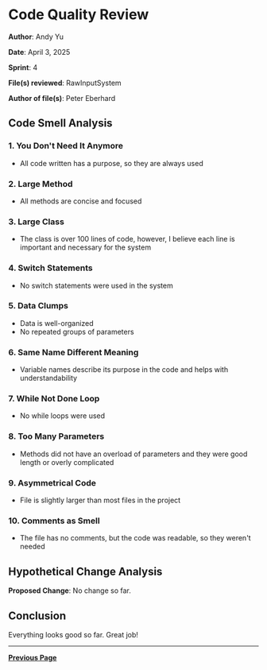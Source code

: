 ﻿# Code Quality Review

**Author**: Andy Yu  

**Date**: April 3, 2025  

**Sprint**: 4

**File(s) reviewed**: RawInputSystem

**Author of file(s)**: Peter Eberhard

## Code Smell Analysis

### 1. You Don't Need It Anymore

- All code written has a purpose, so they are always used

### 2. Large Method

- All methods are concise and focused

### 3. Large Class

- The class is over 100 lines of code, however, I believe each line is important and necessary for the system

### 4. Switch Statements

- No switch statements were used in the system

### 5. Data Clumps

- Data is well-organized
- No repeated groups of parameters

### 6. Same Name Different Meaning

- Variable names describe its purpose in the code and helps with understandability

### 7. While Not Done Loop

- No while loops were used

### 8. Too Many Parameters

- Methods did not have an overload of parameters and they were good length or overly complicated

### 9. Asymmetrical Code

- File is slightly larger than most files in the project

### 10. Comments as Smell

- The file has no comments, but the code was readable, so they weren't needed

## Hypothetical Change Analysis

**Proposed Change**: No change so far.

## Conclusion

Everything looks good so far. Great job!

---

[**Previous Page**](../README.md)
